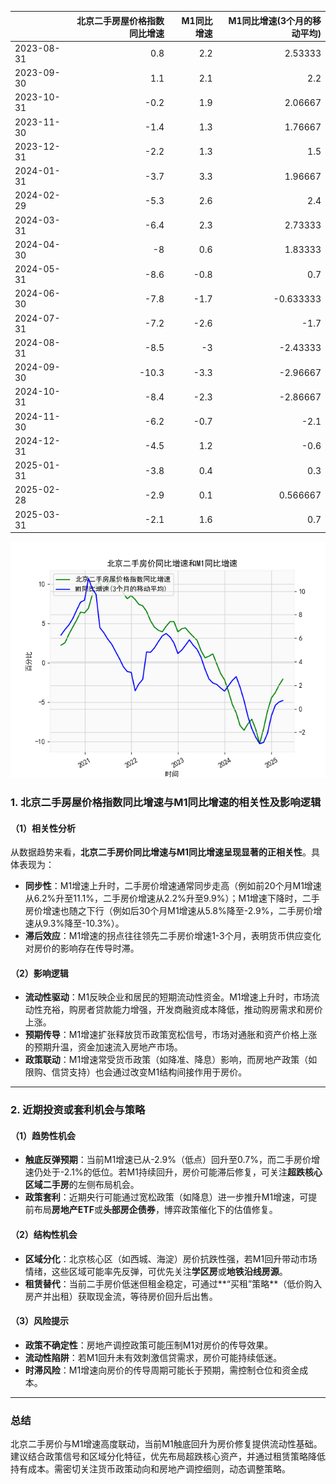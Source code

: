 |            |   北京二手房屋价格指数同比增速 |   M1同比增速 |   M1同比增速(3个月的移动平均) |
|:-----------|-------------------------------:|-------------:|------------------------------:|
| 2023-08-31 |                            0.8 |          2.2 |                      2.53333  |
| 2023-09-30 |                            1.1 |          2.1 |                      2.2      |
| 2023-10-31 |                           -0.2 |          1.9 |                      2.06667  |
| 2023-11-30 |                           -1.4 |          1.3 |                      1.76667  |
| 2023-12-31 |                           -2.2 |          1.3 |                      1.5      |
| 2024-01-31 |                           -3.7 |          3.3 |                      1.96667  |
| 2024-02-29 |                           -5.3 |          2.6 |                      2.4      |
| 2024-03-31 |                           -6.4 |          2.3 |                      2.73333  |
| 2024-04-30 |                           -8   |          0.6 |                      1.83333  |
| 2024-05-31 |                           -8.6 |         -0.8 |                      0.7      |
| 2024-06-30 |                           -7.8 |         -1.7 |                     -0.633333 |
| 2024-07-31 |                           -7.2 |         -2.6 |                     -1.7      |
| 2024-08-31 |                           -8.5 |         -3   |                     -2.43333  |
| 2024-09-30 |                          -10.3 |         -3.3 |                     -2.96667  |
| 2024-10-31 |                           -8.4 |         -2.3 |                     -2.86667  |
| 2024-11-30 |                           -6.2 |         -0.7 |                     -2.1      |
| 2024-12-31 |                           -4.5 |          1.2 |                     -0.6      |
| 2025-01-31 |                           -3.8 |          0.4 |                      0.3      |
| 2025-02-28 |                           -2.9 |          0.1 |                      0.566667 |
| 2025-03-31 |                           -2.1 |          1.6 |                      0.7      |

![图](home_price.png)



### 1. 北京二手房屋价格指数同比增速与M1同比增速的相关性及影响逻辑

#### （1）相关性分析
从数据趋势来看，**北京二手房价同比增速与M1同比增速呈现显著的正相关性**。具体表现为：
- **同步性**：M1增速上升时，二手房价增速通常同步走高（例如前20个月M1增速从6.2%升至11.1%，二手房价增速从2.2%升至9.9%）；M1增速下降时，二手房价增速也随之下行（例如后30个月M1增速从5.8%降至-2.9%，二手房价增速从9.3%降至-10.3%）。
- **滞后效应**：M1增速的拐点往往领先二手房价增速1-3个月，表明货币供应变化对房价的影响存在传导时滞。

#### （2）影响逻辑
- **流动性驱动**：M1反映企业和居民的短期流动性资金。M1增速上升时，市场流动性充裕，购房者贷款能力增强，开发商融资成本降低，推动购房需求和房价上涨。
- **预期传导**：M1增速扩张释放货币政策宽松信号，市场对通胀和资产价格上涨的预期升温，资金加速流入房地产市场。
- **政策联动**：M1增速常受货币政策（如降准、降息）影响，而房地产政策（如限购、信贷支持）也会通过改变M1结构间接作用于房价。

---

### 2. 近期投资或套利机会与策略

#### （1）趋势性机会
- **触底反弹预期**：当前M1增速已从-2.9%（低点）回升至0.7%，而二手房价增速仍处于-2.1%的低位。若M1持续回升，房价可能滞后修复，可关注**超跌核心区域二手房**的左侧布局机会。
- **政策套利**：近期央行可能通过宽松政策（如降息）进一步推升M1增速，可提前布局**房地产ETF**或**头部房企债券**，博弈政策催化下的估值修复。

#### （2）结构性机会
- **区域分化**：北京核心区（如西城、海淀）房价抗跌性强，若M1回升带动市场情绪，这些区域可能率先反弹，可优先关注**学区房**或**地铁沿线房源**。
- **租赁替代**：当前二手房价低迷但租金稳定，可通过**“买租”策略**（低价购入房产并出租）获取现金流，等待房价回升后出售。

#### （3）风险提示
- **政策不确定性**：房地产调控政策可能压制M1对房价的传导效果。
- **流动性陷阱**：若M1回升未有效刺激信贷需求，房价可能持续低迷。
- **时滞风险**：M1增速向房价的传导周期可能长于预期，需控制仓位和资金成本。

---

### 总结
北京二手房价与M1增速高度联动，当前M1触底回升为房价修复提供流动性基础。建议结合政策信号和区域分化特征，优先布局超跌核心资产，并通过租赁策略降低持有成本。需密切关注货币政策动向和房地产调控细则，动态调整策略。